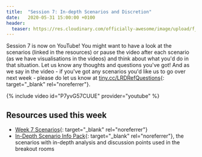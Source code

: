 ```yaml
---
title:  "Session 7: In-depth Scenarios and Discretion"
date:   2020-05-31 15:00:00 +0100
header:
  teaser: https://res.cloudinary.com/officially-awesome/image/upload/f_auto,q_auto,c_scale,w_600/officially-awesome/screenshots/ref-school-session-7_g3lm02.png
---
```

<!-- more -->

Session 7 is now on YouTube!  You might want to have a look at the scenarios (linked in the resources) or pause the video after each scenario (as we have visualisations in the videos) and think about what you'd do in that situation. Let us know any thoughts and questions you've got! And as we say in the video - if you've got any scenarios you'd like us to go over next week - please do let us know at [tiny.cc/LRDRefQuestions][]{: target="_blank" rel="noreferrer"}.

{% include video id="P7yvG57CUUE" provider="youtube" %}

## Resources used this week
- [Week 7 Scenarios][]{: target="_blank" rel="noreferrer"}
- [In-Depth Scenario Info Pack][]{: target="_blank" rel="noreferrer"}, the scenarios with in-depth analysis and discussion points used in the breakout rooms

[tiny.cc/LRDRefQuestions]: <https://tiny.cc/LRDRefQuestions>
[Week 7 Scenarios]: <https://docs.google.com/document/d/1yHPHtyuTcrLG5kSsg-Lsp1xJIAxFOTftprwYzkkNrx8>
[In-Depth Scenario Info Pack]: <https://docs.google.com/document/d/1QmfAacWkusGzU7ePrV7uJyX9F-BeY5EKF4zVIEdYZR4>
